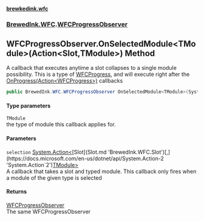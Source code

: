 #### [brewkedink.wfc](index.md 'index')
### [BrewedInk.WFC](BrewedInk_WFC.md 'BrewedInk.WFC').[WFCProgressObserver](WFCProgressObserver.md 'BrewedInk.WFC.WFCProgressObserver')
## WFCProgressObserver.OnSelectedModule&lt;TModule&gt;(Action&lt;Slot,TModule&gt;) Method
A callback that executes anytime a slot collapses to a single module possibility. This is a type of [WFCProgress](WFCProgress.md 'BrewedInk.WFC.WFCProgress'), and will execute right after the [OnProgress(Action&lt;WFCProgress&gt;)](WFCProgressObserver_OnProgress(Action_WFCProgress_).md 'BrewedInk.WFC.WFCProgressObserver.OnProgress(System.Action&lt;BrewedInk.WFC.WFCProgress&gt;)') callbacks  
```csharp
public BrewedInk.WFC.WFCProgressObserver OnSelectedModule<TModule>(System.Action<BrewedInk.WFC.Slot,TModule> selection);
```
#### Type parameters
<a name='BrewedInk_WFC_WFCProgressObserver_OnSelectedModule_TModule_(System_Action_BrewedInk_WFC_Slot_TModule_)_TModule'></a>
`TModule`  
the type of module this callback applies for. 
  
#### Parameters
<a name='BrewedInk_WFC_WFCProgressObserver_OnSelectedModule_TModule_(System_Action_BrewedInk_WFC_Slot_TModule_)_selection'></a>
`selection` [System.Action&lt;](https://docs.microsoft.com/en-us/dotnet/api/System.Action-2 'System.Action`2')[Slot](Slot.md 'BrewedInk.WFC.Slot')[,](https://docs.microsoft.com/en-us/dotnet/api/System.Action-2 'System.Action`2')[TModule](WFCProgressObserver_OnSelectedModule_TModule_(Action_Slot_TModule_).md#BrewedInk_WFC_WFCProgressObserver_OnSelectedModule_TModule_(System_Action_BrewedInk_WFC_Slot_TModule_)_TModule 'BrewedInk.WFC.WFCProgressObserver.OnSelectedModule&lt;TModule&gt;(System.Action&lt;BrewedInk.WFC.Slot,TModule&gt;).TModule')[&gt;](https://docs.microsoft.com/en-us/dotnet/api/System.Action-2 'System.Action`2')  
A callback that takes a slot and typed module. This callback only fires when a module of the given type is selected
  
#### Returns
[WFCProgressObserver](WFCProgressObserver.md 'BrewedInk.WFC.WFCProgressObserver')  
The same WFCProgressObserver
